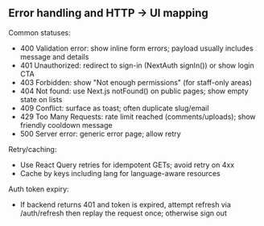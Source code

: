 ## Error handling and HTTP → UI mapping

Common statuses:

- 400 Validation error: show inline form errors; payload usually includes message and details
- 401 Unauthorized: redirect to sign-in (NextAuth signIn()) or show login CTA
- 403 Forbidden: show "Not enough permissions" (for staff-only areas)
- 404 Not found: use Next.js notFound() on public pages; show empty state on lists
- 409 Conflict: surface as toast; often duplicate slug/email
- 429 Too Many Requests: rate limit reached (comments/uploads); show friendly cooldown message
- 500 Server error: generic error page; allow retry

Retry/caching:

- Use React Query retries for idempotent GETs; avoid retry on 4xx
- Cache by keys including lang for language-aware resources

Auth token expiry:

- If backend returns 401 and token is expired, attempt refresh via /auth/refresh then replay the request once; otherwise sign out
